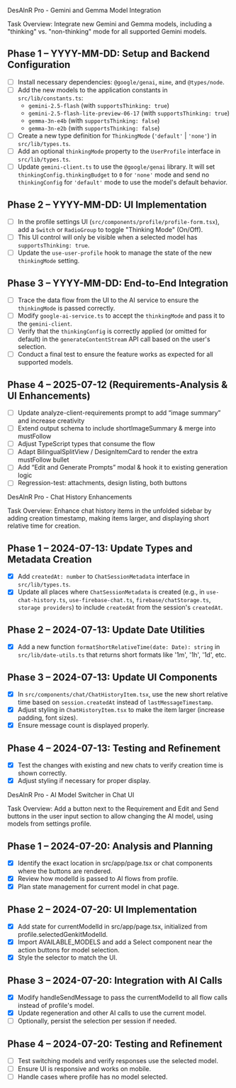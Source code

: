 DesAInR Pro - Gemini and Gemma Model Integration

Task Overview:
Integrate new Gemini and Gemma models, including a "thinking" vs. "non-thinking" mode for all supported Gemini models.

## Phase 1 – YYYY-MM-DD: Setup and Backend Configuration
- [ ] Install necessary dependencies: `@google/genai`, `mime`, and `@types/node`.
- [ ] Add the new models to the application constants in `src/lib/constants.ts`:
    - `gemini-2.5-flash` (with `supportsThinking: true`)
    - `gemini-2.5-flash-lite-preview-06-17` (with `supportsThinking: true`)
    - `gemma-3n-e4b` (with `supportsThinking: false`)
    - `gemma-3n-e2b` (with `supportsThinking: false`)
- [ ] Create a new type definition for `ThinkingMode` (`'default'` | `'none'`) in `src/lib/types.ts`.
- [ ] Add an optional `thinkingMode` property to the `UserProfile` interface in `src/lib/types.ts`.
- [ ] Update `gemini-client.ts` to use the `@google/genai` library. It will set `thinkingConfig.thinkingBudget` to `0` for `'none'` mode and send no `thinkingConfig` for `'default'` mode to use the model's default behavior.

## Phase 2 – YYYY-MM-DD: UI Implementation
- [ ] In the profile settings UI (`src/components/profile/profile-form.tsx`), add a `Switch` or `RadioGroup` to toggle "Thinking Mode" (On/Off).
- [ ] This UI control will only be visible when a selected model has `supportsThinking: true`.
- [ ] Update the `use-user-profile` hook to manage the state of the new `thinkingMode` setting.

## Phase 3 – YYYY-MM-DD: End-to-End Integration
- [ ] Trace the data flow from the UI to the AI service to ensure the `thinkingMode` is passed correctly.
- [ ] Modify `google-ai-service.ts` to accept the `thinkingMode` and pass it to the `gemini-client`.
- [ ] Verify that the `thinkingConfig` is correctly applied (or omitted for default) in the `generateContentStream` API call based on the user's selection.
- [ ] Conduct a final test to ensure the feature works as expected for all supported models. 

## Phase 4 – 2025-07-12  (Requirements-Analysis & UI Enhancements)
- [ ] Update analyze-client-requirements prompt to add “image summary” and increase creativity
- [ ] Extend output schema to include shortImageSummary & merge into mustFollow
- [ ] Adjust TypeScript types that consume the flow
- [ ] Adapt BilingualSplitView / DesignItemCard to render the extra mustFollow bullet
- [ ] Add “Edit and Generate Prompts” modal & hook it to existing generation logic
- [ ] Regression-test: attachments, design listing, both buttons 

DesAInR Pro - Chat History Enhancements

Task Overview:
Enhance chat history items in the unfolded sidebar by adding creation timestamp, making items larger, and displaying short relative time for creation.

## Phase 1 – 2024-07-13: Update Types and Metadata Creation
- [x] Add `createdAt: number` to `ChatSessionMetadata` interface in `src/lib/types.ts`.
- [x] Update all places where `ChatSessionMetadata` is created (e.g., in `use-chat-history.ts`, `use-firebase-chat.ts`, `firebase/chatStorage.ts`, `storage providers`) to include `createdAt` from the session's `createdAt`.

## Phase 2 – 2024-07-13: Update Date Utilities
- [x] Add a new function `formatShortRelativeTime(date: Date): string` in `src/lib/date-utils.ts` that returns short formats like '1m', '1h', '1d', etc.

## Phase 3 – 2024-07-13: Update UI Components
- [x] In `src/components/chat/ChatHistoryItem.tsx`, use the new short relative time based on `session.createdAt` instead of `lastMessageTimestamp`.
- [x] Adjust styling in `ChatHistoryItem.tsx` to make the item larger (increase padding, font sizes).
- [x] Ensure message count is displayed properly.

## Phase 4 – 2024-07-13: Testing and Refinement
- [x] Test the changes with existing and new chats to verify creation time is shown correctly.
- [x] Adjust styling if necessary for proper display. 

DesAInR Pro - AI Model Switcher in Chat UI

Task Overview:
Add a button next to the Requirement and Edit and Send buttons in the user input section to allow changing the AI model, using models from settings profile.

## Phase 1 – 2024-07-20: Analysis and Planning
- [x] Identify the exact location in src/app/page.tsx or chat components where the buttons are rendered.
- [x] Review how modelId is passed to AI flows from profile.
- [x] Plan state management for current model in chat page.

## Phase 2 – 2024-07-20: UI Implementation
- [x] Add state for currentModelId in src/app/page.tsx, initialized from profile.selectedGenkitModelId.
- [x] Import AVAILABLE_MODELS and add a Select component near the action buttons for model selection.
- [x] Style the selector to match the UI.

## Phase 3 – 2024-07-20: Integration with AI Calls
- [x] Modify handleSendMessage to pass the currentModelId to all flow calls instead of profile's model.
- [x] Update regeneration and other AI calls to use the current model.
- [ ] Optionally, persist the selection per session if needed.

## Phase 4 – 2024-07-20: Testing and Refinement
- [ ] Test switching models and verify responses use the selected model.
- [ ] Ensure UI is responsive and works on mobile.
- [ ] Handle cases where profile has no model selected. 